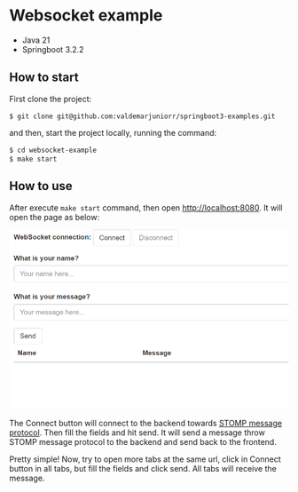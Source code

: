# Websocket example

- Java 21
- Springboot 3.2.2

## How to start

First clone the project:

```
$ git clone git@github.com:valdemarjuniorr/springboot3-examples.git
```

and then, start the project locally, running the command:

```
$ cd websocket-example
$ make start
```

## How to use

After execute `make start` command, then open [http://localhost:8080](http://localhost:8080). It will open the page as
below:

![index.png](assets%2Findex.png)

The Connect button will connect to the backend towards [STOMP message protocol](https://stomp.github.io/). Then fill the
fields and hit send. It will send a message throw STOMP message protocol to the backend and send back to the frontend.

Pretty simple! Now, try to open more tabs at the same url, click in Connect button in all tabs, but fill the fields and
click send. All tabs will receive the message.
